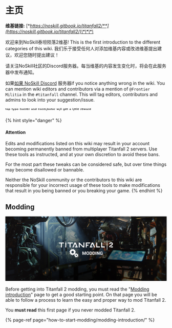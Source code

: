 # 主页

**维基链接:** [**https://noskill.gitbook.io/titanfall2/**](https://noskill.gitbook.io/titanfall2/)\*\*\*\*

欢迎来到NoSkill泰坦陨落2维基! This is the first introduction to the different categories of this wiki. 我们乐于接受任何人对添加维基内容或改进维基提出建议，欢迎您随时提出建议！

请关注NoSkill社区的Discord服务器。每当维基的内容发生变化时，将会在此服务器中发布通知。

如果[如果 NoSkill Discord](https://discord.com/invite/sEgmTKg) 服务器if you notice anything wrong in the wiki. You can mention wiki editors and contributors via a mention of `@Frontier Militia` in the `#titanfall` channel. This will tag editors, contributors and admins to look into your suggestion/issue. 

ᵗᵒᵖ ᵗʸᵖᵒ ʰᵘⁿᵗᵉʳ ᵃⁿᵈ ᶜᵒⁿᵗʳᶦᵇᵘᵗᵒʳ ʷᶦˡˡ ᵍᵉᵗ ᵃ ˡᶦᵗᵗˡᵉ ʳᵉʷᵃʳᵈ

{% hint style="danger" %}
#### Attention

Edits and modifications listed on this wiki may result in your account becoming permanently banned from multiplayer Titanfall 2 servers. Use these tools as instructed, and at your own discretion to avoid these bans. 

For the most part these tweaks can be considered safe, but over time things may become disallowed or bannable.

Neither the NoSkill community or the contributors to this wiki are responsible for your incorrect usage of these tools to make modifications that result in you being banned or you breaking your game.
{% endhint %}

## Modding

![](.gitbook/assets/ttf2-modding.jpg)

Before getting into Titanfall 2 modding, you must read the "[Modding introduction](https://noskill.gitbook.io/titanfall2/how-to-start-modding/modding-introduction)" page to get a good starting point. On that page you will be able to follow a process to learn the easy and proper way to mod Titanfall 2. 

You **must read** this first page if you never modded Titanfall 2.

{% page-ref page="how-to-start-modding/modding-introduction/" %}

